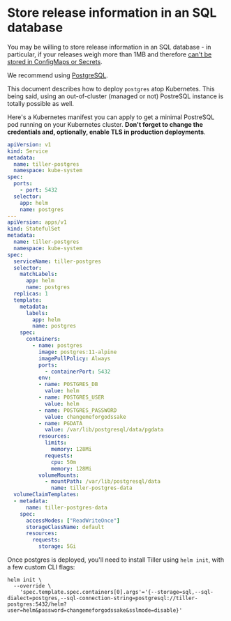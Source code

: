 # Store release information in an SQL database

You may be willing to store release information in an SQL database - in
particular, if your releases weigh more than 1MB and therefore [can't be stored in ConfigMaps or Secrets](https://github.com/helm/helm/issues/1413).

We recommend using [PostgreSQL](https://www.postgresql.org/).

This document describes how to deploy `postgres` atop Kubernetes. This being
said, using an out-of-cluster (managed or not) PostreSQL instance is totally
possible as well.

Here's a Kubernetes manifest you can apply to get a minimal PostreSQL pod
running on your Kubernetes cluster. **Don't forget to change the credentials
and, optionally, enable TLS in production deployments**.

```yaml
apiVersion: v1
kind: Service
metadata:
  name: tiller-postgres
  namespace: kube-system
spec:
  ports:
    - port: 5432
  selector:
    app: helm
    name: postgres
---
apiVersion: apps/v1
kind: StatefulSet
metadata:
  name: tiller-postgres
  namespace: kube-system
spec:
  serviceName: tiller-postgres
  selector:
    matchLabels:
      app: helm
      name: postgres
  replicas: 1
  template:
    metadata:
      labels:
        app: helm
        name: postgres
    spec:
      containers:
        - name: postgres
          image: postgres:11-alpine
          imagePullPolicy: Always
          ports:
            - containerPort: 5432
          env:
          - name: POSTGRES_DB
            value: helm
          - name: POSTGRES_USER
            value: helm
          - name: POSTGRES_PASSWORD
            value: changemeforgodssake
          - name: PGDATA
            value: /var/lib/postgresql/data/pgdata
          resources:
            limits:
              memory: 128Mi
            requests:
              cpu: 50m
              memory: 128Mi
          volumeMounts:
            - mountPath: /var/lib/postgresql/data
              name: tiller-postgres-data
  volumeClaimTemplates:
  - metadata:
      name: tiller-postgres-data
    spec:
      accessModes: ["ReadWriteOnce"]
      storageClassName: default
      resources:
        requests:
          storage: 5Gi
```

Once postgres is deployed, you'll need to install Tiller using `helm init`, with
a few custom CLI flags:

```shell
helm init \
  --override \
    'spec.template.spec.containers[0].args'='{--storage=sql,--sql-dialect=postgres,--sql-connection-string=postgresql://tiller-postgres:5432/helm?user=helm&password=changemeforgodssake&sslmode=disable}'
```
